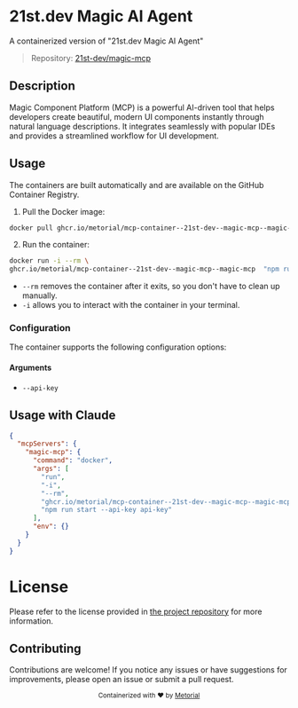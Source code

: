
# 21st.dev Magic AI Agent

A containerized version of "21st.dev Magic AI Agent"

> Repository: [21st-dev/magic-mcp](https://github.com/21st-dev/magic-mcp)

## Description

Magic Component Platform (MCP) is a powerful AI-driven tool that helps developers create beautiful, modern UI components instantly through natural language descriptions. It integrates seamlessly with popular IDEs and provides a streamlined workflow for UI development.


## Usage

The containers are built automatically and are available on the GitHub Container Registry.

1. Pull the Docker image:

```bash
docker pull ghcr.io/metorial/mcp-container--21st-dev--magic-mcp--magic-mcp
```

2. Run the container:

```bash
docker run -i --rm \ 
ghcr.io/metorial/mcp-container--21st-dev--magic-mcp--magic-mcp  "npm run start --api-key api-key"
```

- `--rm` removes the container after it exits, so you don't have to clean up manually.
- `-i` allows you to interact with the container in your terminal.



### Configuration

The container supports the following configuration options:


#### Arguments

- `--api-key`






## Usage with Claude

```json
{
  "mcpServers": {
    "magic-mcp": {
      "command": "docker",
      "args": [
        "run",
        "-i",
        "--rm",
        "ghcr.io/metorial/mcp-container--21st-dev--magic-mcp--magic-mcp",
        "npm run start --api-key api-key"
      ],
      "env": {}
    }
  }
}
```

# License

Please refer to the license provided in [the project repository](https://github.com/21st-dev/magic-mcp) for more information.

## Contributing

Contributions are welcome! If you notice any issues or have suggestions for improvements, please open an issue or submit a pull request.

<div align="center">
  <sub>Containerized with ❤️ by <a href="https://metorial.com">Metorial</a></sub>
</div>
  